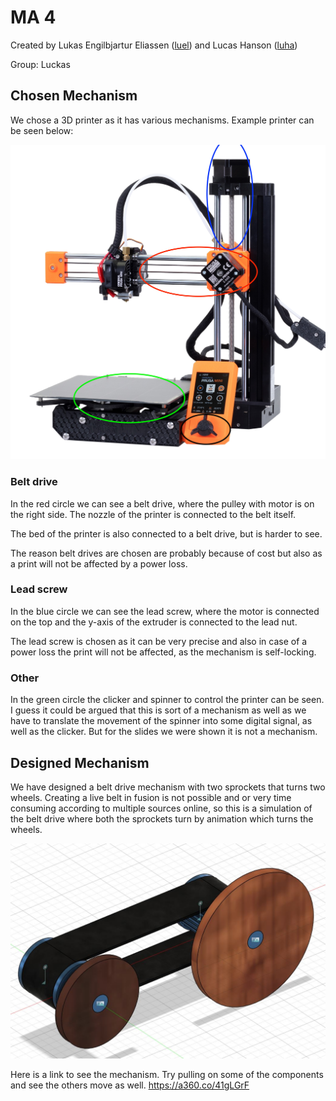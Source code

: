 # MA 4

Created by Lukas Engilbjartur Eliassen ([luel](mailto:luel@itu.dk)) and Lucas Hanson ([luha](mailto:luha@itu.dk))

Group: Luckas

## Chosen Mechanism

We chose a 3D printer as it has various mechanisms.
Example printer can be seen below:

![3D Printer](assets/3d.jpg)

### Belt drive

In the red circle we can see a belt drive, where the pulley with motor is on the right side.
The nozzle of the printer is connected to the belt itself.

The bed of the printer is also connected to a belt drive, but is harder to see.

The reason belt drives are chosen are probably because of cost but also as a print will not be affected by a power loss.

### Lead screw

In the blue circle we can see the lead screw, where the motor is connected on the top and the y-axis of the extruder is connected to the lead nut.

The lead screw is chosen as it can be very precise and also in case of a power loss the print will not be affected, as the mechanism is self-locking.

### Other

In the green circle the clicker and spinner to control the printer can be seen.
I guess it could be argued that this is sort of a mechanism as well as we have to translate the movement of the spinner into some digital signal, as well as the clicker.
But for the slides we were shown it is not a mechanism.

## Designed Mechanism

We have designed a belt drive mechanism with two sprockets that turns two wheels. Creating a live belt in fusion is not possible and or very time consuming according to multiple sources online, so this is a simulation of the belt drive where both the sprockets turn by animation which turns the wheels.

![Belt drive](assets/BeltDrive.JPG)

Here is a link to see the mechanism. Try pulling on some of the components and see the others move as well.
https://a360.co/41gLGrF

